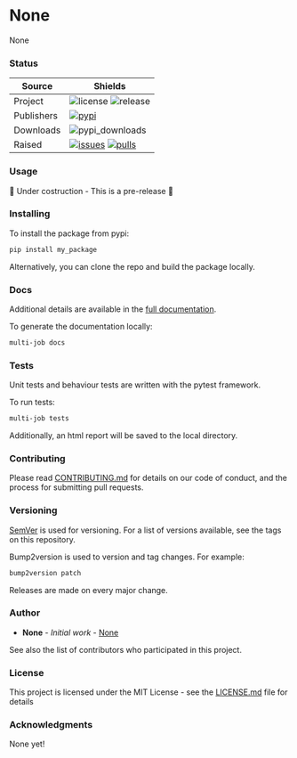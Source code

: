 # None

None
### Status

| Source     | Shields                                                        |
| ---------- | -------------------------------------------------------------- |
| Project    | ![license][license] ![release][release]                        |
| Publishers | [![pypi][pypi]][pypi_link]                                     |
| Downloads  | ![pypi_downloads][pypi_downloads]                              |
| Raised     | [![issues][issues]][issues_link] [![pulls][pulls]][pulls_link] |

<!--- Table links --->

[license]: https://img.shields.io/github/license/None/None
[release]: https://img.shields.io/github/v/tag/None/None
[pypi_downloads]: https://img.shields.io/pypi/dw/my_package

[pypi]: https://img.shields.io/pypi/v/my_package "PyPi"
[pypi_link]: https://pypi.org/project/my_package

[issues]: https://img.shields.io/github/issues/None/None "Issues"
[issues_link]: https://github.com/None/None/issues

[pulls]: https://img.shields.io/github/issues-pr/None/None "Pull requests"
[pulls_link]: https://github.com/None/None/pulls

### Usage
:purple_heart: Under costruction - This is a pre-release :purple_heart:

### Installing

To install the package from pypi:

```bash
pip install my_package
```

Alternatively, you can clone the repo and build the package locally.

### Docs

Additional details are available in the [full documentation](https://None.readthedocs.io/en/latest/).

To generate the documentation locally:

```bash
multi-job docs
```

### Tests

Unit tests and behaviour tests are written with the pytest framework.

To run tests:

```bash
multi-job tests
```

Additionally, an html report will be saved to the local directory.

### Contributing

Please read [CONTRIBUTING.md](CONTRIBUTING.md) for details on our code of conduct, and the process for submitting pull requests.

### Versioning

[SemVer](http://semver.org/) is used for versioning. For a list of versions available, see the tags on this repository.

Bump2version is used to version and tag changes.
For example:

```bash
bump2version patch
```

Releases are made on every major change.


### Author

- **None** - _Initial work_ - [None](https://github.com/None)

See also the list of contributors who participated in this project.

### License

This project is licensed under the MIT License - see the [LICENSE.md](LICENSE.md) file for details

### Acknowledgments

None yet!
